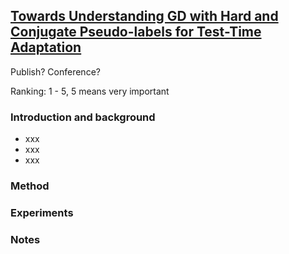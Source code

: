 ## [Towards Understanding GD with Hard and Conjugate Pseudo-labels for Test-Time Adaptation](link)
Publish? Conference?

Ranking: 1 - 5, 5 means very important
### Introduction and background
- xxx
- xxx
- xxx

### Method

### Experiments

### Notes
